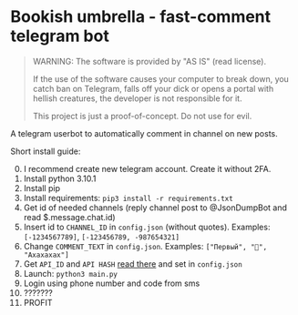 # Bookish umbrella - fast-comment telegram bot

> WARNING: The software is provided by "AS IS" (read license).
>
> If the use of the software causes your computer to break down, you catch ban on Telegram, falls off your dick or opens a portal with hellish creatures, the developer is not responsible for it.
>
> This project is just a proof-of-concept. Do not use for evil.

A telegram userbot to automatically comment in channel on new posts.

Short install guide:

0. I recommend create new telegram account. Create it without 2FA.
1. Install python 3.10.1
2. Install pip
3. Install requirements:
```pip3 install -r requirements.txt```
4. Get id of needed channels (reply channel post to @JsonDumpBot and read $.message.chat.id)
5. Insert id to `CHANNEL_ID` in `config.json` (without quotes). Examples: `[-1234567789]`, `[-123456789, -987654321]`
6. Change `COMMENT_TEXT` in `config.json`. Examples: `["Первый", "🤡", "Ахахахах"]`
7. Get `API_ID` and `API HASH` [read there](https://core.telegram.org/api/obtaining_api_id) and set in `config.json`
8. Launch:
```python3 main.py```
9. Login using phone number and code from sms
10. ???????
11. PROFIT
